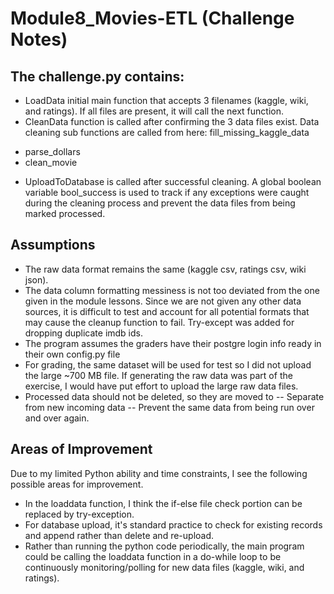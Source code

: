 # Module8_Movies-ETL (Challenge Notes)

## The challenge.py contains:
* LoadData initial main function that accepts 3 filenames (kaggle, wiki, and ratings). If all files are present, it will call the next function.
* CleanData function is called after confirming the 3 data files exist. Data cleaning sub functions are called from here:
fill_missing_kaggle_data
- parse_dollars
- clean_movie
* UploadToDatabase is called after successful cleaning. A global boolean variable bool_success is used to track if any exceptions were caught during the cleaning process and prevent the data files from being marked processed.

## Assumptions
* The raw data format remains the same (kaggle csv, ratings csv, wiki json).
* The data column formatting messiness is not too deviated from the one given in the module lessons. Since we are not given any other data sources, it is difficult to test and account for all potential formats that may cause the cleanup function to fail. Try-except was added for dropping duplicate imdb ids.
* The program assumes the graders have their postgre login info ready in their own config.py file
* For grading, the same dataset will be used for test so I did not upload the large ~700 MB file. If generating the raw data was part of the exercise, I would have put effort to upload the large raw data files.
* Processed data should not be deleted, so they are moved to -- Separate from new incoming data -- Prevent the same data from being run over and over again.

## Areas of Improvement
Due to my limited Python ability and time constraints, I see the following possible areas for improvement.
* In the loaddata function, I think the if-else file check portion can be replaced by try-exception.
* For database upload, it's standard practice to check for existing records and append rather than delete and re-upload.
* Rather than running the python code periodically, the main program could be calling the loaddata function in a do-while loop to be continuously monitoring/polling for new data files (kaggle, wiki, and ratings).
